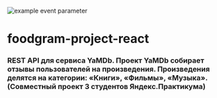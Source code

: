 ![example event parameter](https://github.com/Filengun/foodgram-project-react/actions/workflows/foodgram-project-react_workflow.yml/badge.svg)

# foodgram-project-react
### REST API для сервиса YaMDb. Проект YaMDb собирает отзывы пользователей на произведения. Произведения делятся на категории: «Книги», «Фильмы», «Музыка». (Совместный проект 3 студентов Яндекс.Практикума)
